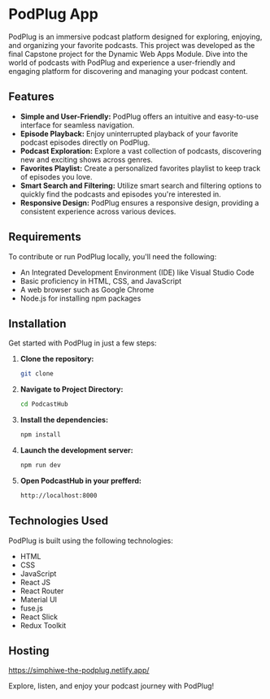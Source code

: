 # PodPlug App

PodPlug is an immersive podcast platform designed for exploring, enjoying, and organizing your favorite podcasts. This project was developed as the final Capstone project for the Dynamic Web Apps Module. Dive into the world of podcasts with PodPlug and experience a user-friendly and engaging platform for discovering and managing your podcast content.

## Features

- **Simple and User-Friendly:** PodPlug offers an intuitive and easy-to-use interface for seamless navigation.
- **Episode Playback:** Enjoy uninterrupted playback of your favorite podcast episodes directly on PodPlug.
- **Podcast Exploration:** Explore a vast collection of podcasts, discovering new and exciting shows across genres.
- **Favorites Playlist:** Create a personalized favorites playlist to keep track of episodes you love.
- **Smart Search and Filtering:** Utilize smart search and filtering options to quickly find the podcasts and episodes you're interested in.
- **Responsive Design:** PodPlug ensures a responsive design, providing a consistent experience across various devices.

## Requirements

To contribute or run PodPlug locally, you'll need the following:

- An Integrated Development Environment (IDE) like Visual Studio Code
- Basic proficiency in HTML, CSS, and JavaScript
- A web browser such as Google Chrome
- Node.js for installing npm packages

## Installation

Get started with PodPlug in just a few steps:

1. **Clone the repository:**

   ```bash
   git clone 
2. **Navigate to Project Directory:**

    ```bash
    cd PodcastHub 
3. **Install the dependencies:**

    ```bash
    npm install 

4. **Launch the development server:**
 
    ```bash
    npm run dev 
5. **Open PodcastHub in your prefferd:**
   
    ```bash
    http://localhost:8000 

## Technologies Used

PodPlug is built using the following technologies:

- HTML
- CSS
- JavaScript
- React JS
- React Router
- Material UI
- fuse.js
- React Slick
- Redux Toolkit

## Hosting

https://simphiwe-the-podplug.netlify.app/

Explore, listen, and enjoy your podcast journey with PodPlug!

